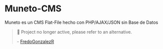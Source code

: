 # Muneto-CMS

Muneto es un CMS Flat-File hecho con PHP/AJAX/JSON sin Base de Datos

> 🚨 Project no longer active, please refer to an alternative.
> 
> \- [FredoGonzalezR](https://github.com/FredoGonzalezR)
